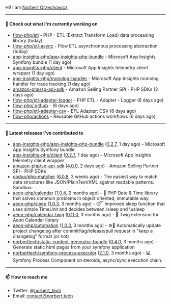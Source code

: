 Hi!
I am [Norbert Orzechowicz](https://norbert.tech/).

---

#### 👷 Check out what I'm currently working on

- [flow-php/etl](https://github.com/flow-php/etl) - PHP - ETL (Extract Transform Load) data processing library  (today)
- [flow-php/etl-async](https://github.com/flow-php/etl-async) - Flow ETL asynchronous processing abstraction  (today)
- [app-insights-php/app-insights-php-bundle](https://github.com/app-insights-php/app-insights-php-bundle) - Microsoft App Insights Symfony bundle  (1 day ago)
- [app-insights-php/client](https://github.com/app-insights-php/client) - Microsoft App Insights telemetry client wrapper (1 day ago)
- [app-insights-php/monolog-handler](https://github.com/app-insights-php/monolog-handler) - Microsoft App Insights monolog handler for trace tracking (1 day ago)
- [amazon-php/sp-api-sdk](https://github.com/amazon-php/sp-api-sdk) - Amazon Selling Partner SPI - PHP SDKs (2 days ago)
- [flow-php/etl-adapter-logger](https://github.com/flow-php/etl-adapter-logger) - PHP ETL - Adapter - Logger (6 days ago)
- [flow-php/.github](https://github.com/flow-php/.github) -  (6 days ago)
- [flow-php/etl-adapter-csv](https://github.com/flow-php/etl-adapter-csv) - ETL Adapter: CSV (6 days ago)
- [flow-php/actions](https://github.com/flow-php/actions) - Reusable GitHub actions workflows  (6 days ago)

---

#### 🔭 Latest releases I've contributed to

- [app-insights-php/app-insights-php-bundle](https://github.com/app-insights-php/app-insights-php-bundle) ([0.2.7](https://github.com/app-insights-php/app-insights-php-bundle/releases/tag/0.2.7), 1 day ago) - Microsoft App Insights Symfony bundle 
- [app-insights-php/client](https://github.com/app-insights-php/client) ([0.2.7](https://github.com/app-insights-php/client/releases/tag/0.2.7), 1 day ago) - Microsoft App Insights telemetry client wrapper
- [amazon-php/sp-api-sdk](https://github.com/amazon-php/sp-api-sdk) ([4.0.0](https://github.com/amazon-php/sp-api-sdk/releases/tag/4.0.0), 2 days ago) - Amazon Selling Partner SPI - PHP SDKs
- [coduo/php-matcher](https://github.com/coduo/php-matcher) ([6.0.8](https://github.com/coduo/php-matcher/releases/tag/6.0.8), 3 weeks ago) - The easiest way to match data structures like JSON/PlainText/XML against readable patterns. Sandbox:
- [aeon-php/calendar](https://github.com/aeon-php/calendar) ([1.0.4](https://github.com/aeon-php/calendar/releases/tag/1.0.4), 2 months ago) - 📅 PHP Date &amp; Time library that solves common problems in object oriented, immutable way. 
- [aeon-php/sleep](https://github.com/aeon-php/sleep) ([1.0.3](https://github.com/aeon-php/sleep/releases/tag/1.0.3), 3 months ago) - 😴 Improved sleep function that uses simple TimeUnit and decides between \sleep and \usleep
- [aeon-php/calendar-twig](https://github.com/aeon-php/calendar-twig) ([0.11.0](https://github.com/aeon-php/calendar-twig/releases/tag/0.11.0), 3 months ago) - 🌱 Twig extension for Aeon Calendar library 
- [aeon-php/automation](https://github.com/aeon-php/automation) ([1.0.3](https://github.com/aeon-php/automation/releases/tag/1.0.3), 3 months ago) - ⚙️📝 Automatically update project changelog after commit/tag/release/pull request in &#34;keep a changelog&#34; format (or not) 
- [norberttech/static-content-generator-bundle](https://github.com/norberttech/static-content-generator-bundle) ([0.4.0](https://github.com/norberttech/static-content-generator-bundle/releases/tag/0.4.0), 3 months ago) - Generate static html pages from your symfony application
- [norberttech/symfony-process-executor](https://github.com/norberttech/symfony-process-executor) ([2.1.0](https://github.com/norberttech/symfony-process-executor/releases/tag/2.1.0), 3 months ago) - 💻 Symfony Process Component on steroids, async/sync execution chain.

---

#### 📫 How to reach me

- Twitter: [@norbert_tech](https://twitter.com/norbert_tech)
- Email: [contact@norbert.tech](mailto://contact@norbert.tech)